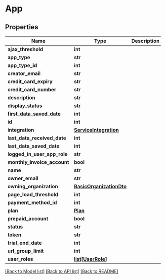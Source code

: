 # App

## Properties
Name | Type | Description | Notes
------------ | ------------- | ------------- | -------------
**ajax_threshold** | **int** |  | [optional] 
**app_type** | **str** |  | [optional] 
**app_type_id** | **int** |  | [optional] 
**creator_email** | **str** |  | [optional] 
**credit_card_expiry** | **str** |  | [optional] 
**credit_card_number** | **str** |  | [optional] 
**description** | **str** |  | [optional] 
**display_status** | **str** |  | [optional] 
**first_data_saved_date** | **int** |  | [optional] 
**id** | **int** |  | [optional] 
**integration** | [**ServiceIntegration**](ServiceIntegration.md) |  | [optional] 
**last_data_received_date** | **int** |  | [optional] 
**last_data_saved_date** | **int** |  | [optional] 
**logged_in_user_app_role** | **str** |  | [optional] 
**monthly_invoice_account** | **bool** |  | [optional] 
**name** | **str** |  | [optional] 
**owner_email** | **str** |  | [optional] 
**owning_organization** | [**BasicOrganizationDto**](BasicOrganizationDto.md) |  | [optional] 
**page_load_threshold** | **int** |  | [optional] 
**payment_method_id** | **int** |  | [optional] 
**plan** | [**Plan**](Plan.md) |  | [optional] 
**prepaid_account** | **bool** |  | [optional] 
**status** | **str** |  | [optional] 
**token** | **str** |  | [optional] 
**trial_end_date** | **int** |  | [optional] 
**url_group_limit** | **int** |  | [optional] 
**user_roles** | [**list[UserRole]**](UserRole.md) |  | [optional] 

[[Back to Model list]](../README.md#documentation-for-models) [[Back to API list]](../README.md#documentation-for-api-endpoints) [[Back to README]](../README.md)


